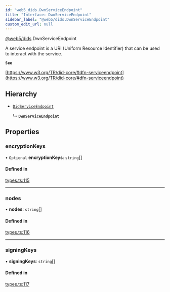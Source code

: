 ```yaml
---
id: "web5_dids.DwnServiceEndpoint"
title: "Interface: DwnServiceEndpoint"
sidebar_label: "@web5/dids.DwnServiceEndpoint"
custom_edit_url: null
---
```


[@web5/dids](../modules/web5_dids.md).DwnServiceEndpoint

A service endpoint is a URI (Uniform Resource Identifier) that can be used to interact with the service.

**`See`**

[https://www.w3.org/TR/did-core/#dfn-serviceendpoint](https://www.w3.org/TR/did-core/#dfn-serviceendpoint)

## Hierarchy

- [`DidServiceEndpoint`](web5_dids.DidServiceEndpoint.md)

  ↳ **`DwnServiceEndpoint`**

## Properties

### encryptionKeys

• `Optional` **encryptionKeys**: `string`[]

#### Defined in

[types.ts:115](https://github.com/TBD54566975/web5-js/blob/ff920f5/packages/dids/src/types.ts#L115)

___

### nodes

• **nodes**: `string`[]

#### Defined in

[types.ts:116](https://github.com/TBD54566975/web5-js/blob/ff920f5/packages/dids/src/types.ts#L116)

___

### signingKeys

• **signingKeys**: `string`[]

#### Defined in

[types.ts:117](https://github.com/TBD54566975/web5-js/blob/ff920f5/packages/dids/src/types.ts#L117)
